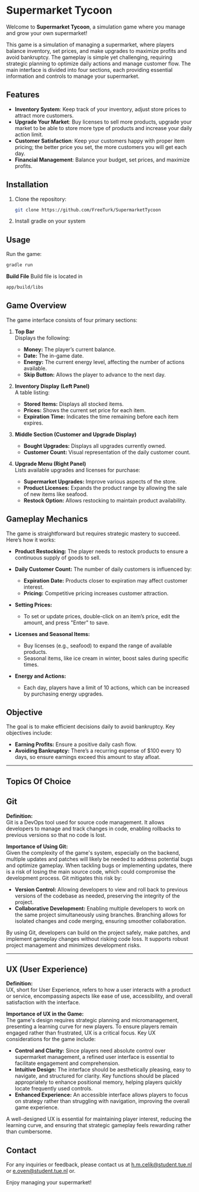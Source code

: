 # Supermarket Tycoon

Welcome to **Supermarket Tycoon**, a simulation game where you manage and grow your own supermarket!

This game is a simulation of managing a supermarket, where players balance inventory, set prices, and make upgrades to maximize profits and avoid bankruptcy. The gameplay is simple yet challenging, requiring strategic planning to optimize daily actions and manage customer flow. The main interface is divided into four sections, each providing essential information and controls to manage your supermarket.

## Features

- **Inventory System**: Keep track of your inventory, adjust store prices to attract more customers.
- **Upgrade Your Market**: Buy licenses to sell more products, upgrade your market to be able to store more type of products and increase your daily action limit.
- **Customer Satisfaction**: Keep your customers happy with proper item pricing; the better price you set, the more customers you will get each day.
- **Financial Management**: Balance your budget, set prices, and maximize profits.

## Installation

1. Clone the repository:
    ```sh
    git clone https://github.com/FreeTurk/SupermarketTycoon
    ```
2. Install gradle on your system

## Usage

Run the game:
```sh
gradle run
```

**Build File**
   Build file is located in
   ```sh
   app/build/libs
   ```


## Game Overview

The game interface consists of four primary sections:

1. **Top Bar**  
   Displays the following:
   - **Money:** The player’s current balance.
   - **Date:** The in-game date.
   - **Energy:** The current energy level, affecting the number of actions available.
   - **Skip Button:** Allows the player to advance to the next day.

2. **Inventory Display (Left Panel)**  
   A table listing:
   - **Stored Items:** Displays all stocked items.
   - **Prices:** Shows the current set price for each item.
   - **Expiration Time:** Indicates the time remaining before each item expires.

3. **Middle Section (Customer and Upgrade Display)**  
   - **Bought Upgrades:** Displays all upgrades currently owned.
   - **Customer Count:** Visual representation of the daily customer count.

4. **Upgrade Menu (Right Panel)**  
   Lists available upgrades and licenses for purchase:
   - **Supermarket Upgrades:** Improve various aspects of the store.
   - **Product Licenses:** Expands the product range by allowing the sale of new items like seafood.
   - **Restock Option:** Allows restocking to maintain product availability.

## Gameplay Mechanics

The game is straightforward but requires strategic mastery to succeed. Here’s how it works:

- **Product Restocking:** The player needs to restock products to ensure a continuous supply of goods to sell. 
- **Daily Customer Count:** The number of daily customers is influenced by:
  - **Expiration Date:** Products closer to expiration may affect customer interest.
  - **Pricing:** Competitive pricing increases customer attraction.
  
- **Setting Prices:**  
   - To set or update prices, double-click on an item’s price, edit the amount, and press "Enter" to save.

- **Licenses and Seasonal Items:**  
   - Buy licenses (e.g., seafood) to expand the range of available products.
   - Seasonal items, like ice cream in winter, boost sales during specific times.

- **Energy and Actions:**  
   - Each day, players have a limit of 10 actions, which can be increased by purchasing energy upgrades.

## Objective

The goal is to make efficient decisions daily to avoid bankruptcy. Key objectives include:
- **Earning Profits:** Ensure a positive daily cash flow.
- **Avoiding Bankruptcy:** There’s a recurring expense of $100 every 10 days, so ensure earnings exceed this amount to stay afloat.

---

## Topics Of Choice

## Git

**Definition:**  
Git is a DevOps tool used for source code management. It allows developers to manage and track changes in code, enabling rollbacks to previous versions so that no code is lost.

**Importance of Using Git:**  
Given the complexity of the game's system, especially on the backend, multiple updates and patches will likely be needed to address potential bugs and optimize gameplay. When tackling bugs or implementing updates, there is a risk of losing the main source code, which could compromise the development process. Git mitigates this risk by:

- **Version Control:** Allowing developers to view and roll back to previous versions of the codebase as needed, preserving the integrity of the project.
- **Collaborative Development:** Enabling multiple developers to work on the same project simultaneously using branches. Branching allows for isolated changes and code merging, ensuring smoother collaboration.

By using Git, developers can build on the project safely, make patches, and implement gameplay changes without risking code loss. It supports robust project management and minimizes development risks.

---

## UX (User Experience)

**Definition:**  
UX, short for User Experience, refers to how a user interacts with a product or service, encompassing aspects like ease of use, accessibility, and overall satisfaction with the interface.

**Importance of UX in the Game:**  
The game's design requires strategic planning and micromanagement, presenting a learning curve for new players. To ensure players remain engaged rather than frustrated, UX is a critical focus. Key UX considerations for the game include:

- **Control and Clarity:** Since players need absolute control over supermarket management, a refined user interface is essential to facilitate engagement and comprehension.
- **Intuitive Design:** The interface should be aesthetically pleasing, easy to navigate, and structured for clarity. Key functions should be placed appropriately to enhance positional memory, helping players quickly locate frequently used controls.
- **Enhanced Experience:** An accessible interface allows players to focus on strategy rather than struggling with navigation, improving the overall game experience.

A well-designed UX is essential for maintaining player interest, reducing the learning curve, and ensuring that strategic gameplay feels rewarding rather than cumbersome.


## Contact

For any inquiries or feedback, please contact us at [h.m.celik@student.tue.nl](mailto:h.m.celik@student.tue.nl) or [e.oven@student.tue.nl](mailto:e.oven@student.tue.nl) or.

Enjoy managing your supermarket!
